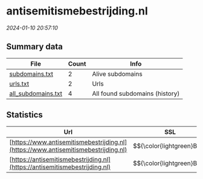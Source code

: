 # antisemitismebestrijding.nl
*2024-01-10 20:57:10*
## Summary data


| File       | Count | Info |
|------------|-------|------|
|[subdomains.txt](/data/antisemitismebestrijding.nl/subdomains.txt)|2|Alive subdomains|
|[urls.txt](/data/antisemitismebestrijding.nl/urls.txt)|2|Urls|
|[all_subdomains.txt](/data/antisemitismebestrijding.nl/all_subdomains.txt)|4|All found subdomains (history)|


## Statistics


| Url | SSL | Server | Cookie | HSTS | CSP | XFO | XXP | RP | Tech |Title |
|------------|-------|------|------|------|------|------|------|------|------|------|
|[https://www.antisemitismebestrijding.nl](https://www.antisemitismebestrijding.nl)| $${\color{lightgreen}B}$$ || |:white_check_mark: |:warning: | :white_check_mark: | :white_check_mark: | :white_check_mark: |HSTS||
|[https://antisemitismebestrijding.nl](https://antisemitismebestrijding.nl)| $${\color{lightgreen}B}$$ || | | | | | :white_check_mark: |HSTS||
